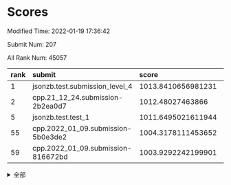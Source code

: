 # Scores

Modified Time: 2022-01-19 17:36:42

Submit Num: 207

All Rank Num: 45057

| rank |               submit               |       score        |       sigma        | pk_num |
| :--- | :--------------------------------- | :----------------- | :----------------- | :----- |
| 1    | jsonzb.test.submission_level_4     | 1013.8410656981231 | 0.8108843698809136 | 874    |
| 2    | cpp.21_12_24.submission-2b2ea0d7   | 1012.48027463866   | 0.7676032232652982 | 876    |
| 5    | jsonzb.test.test_1                 | 1011.6495021611944 | 0.7901055252749805 | 476    |
| 55   | cpp.2022_01_09.submission-5b0e3de2 | 1004.3178111453652 | 0.707446994357349  | 875    |
| 59   | cpp.2022_01_09.submission-816672bd | 1003.9292242199901 | 0.7275801995373147 | 871    |


<details>
<summary>全部</summary>

| rank |                 submit                 |       score        |       sigma        | pk_num |
| :--- | :------------------------------------- | :----------------- | :----------------- | :----- |
| 1    | jsonzb.test.submission_level_4         | 1013.8410656981231 | 0.8108843698809136 | 874    |
| 2    | cpp.21_12_24.submission-2b2ea0d7       | 1012.48027463866   | 0.7676032232652982 | 876    |
| 3    | gobigger.level_3.submission_level_3_36 | 1011.7089881830676 | 0.7637681276695811 | 870    |
| 4    | gobigger.level_3.submission_level_3_8  | 1011.6616156781627 | 0.7518266502591754 | 871    |
| 5    | jsonzb.test.test_1                     | 1011.6495021611944 | 0.7901055252749805 | 476    |
| 6    | gobigger.level_3.submission_level_3_33 | 1011.501742692022  | 0.756439261132322  | 875    |
| 7    | gobigger.level_3.submission_level_3_42 | 1010.9190401296571 | 0.744883867704118  | 877    |
| 8    | gobigger.level_3.submission_level_3_43 | 1010.9058230304108 | 0.7725886850495779 | 864    |
| 9    | gobigger.level_3.submission_level_3_21 | 1010.8433647164015 | 0.7788356033429374 | 874    |
| 10   | gobigger.level_3.submission_level_3_15 | 1010.8133099511714 | 0.7463788560454172 | 876    |
| 11   | gobigger.level_3.submission_level_3_28 | 1010.7313206348404 | 0.7610528726298622 | 872    |
| 12   | gobigger.level_3.submission_level_3_16 | 1010.6756066967183 | 0.7495450408672547 | 872    |
| 13   | gobigger.level_3.submission_level_3_31 | 1010.6340178672557 | 0.7482899207106389 | 876    |
| 14   | gobigger.level_3.submission_level_3_32 | 1010.621246057993  | 0.7342107903040255 | 869    |
| 15   | gobigger.level_3.submission_level_3_44 | 1010.5906440070901 | 0.7363106377537327 | 873    |
| 16   | gobigger.level_3.submission_level_3_4  | 1010.5407436041475 | 0.755568301362689  | 868    |
| 17   | gobigger.level_3.submission_level_3_38 | 1010.4838846317977 | 0.7463116239456249 | 872    |
| 18   | gobigger.level_3.submission_level_3_10 | 1010.3117293100051 | 0.7493042871447513 | 872    |
| 19   | gobigger.level_3.submission_level_3_7  | 1010.2465057754968 | 0.7626163456080959 | 867    |
| 20   | gobigger.level_3.submission_level_3_13 | 1010.2436870539806 | 0.7511880036238583 | 871    |
| 21   | gobigger.level_3.submission_level_3_37 | 1010.2425371940114 | 0.7648349593744744 | 874    |
| 22   | gobigger.level_3.submission_level_3_45 | 1010.1751203607259 | 0.7304847243920762 | 874    |
| 23   | gobigger.level_3.submission_level_3_12 | 1010.0950593906946 | 0.7521264542481721 | 869    |
| 24   | gobigger.level_3.submission_level_3_41 | 1010.0249889178351 | 0.7396074559999344 | 870    |
| 25   | gobigger.level_3.submission_level_3_48 | 1010.0159171570632 | 0.7389494282156351 | 876    |
| 26   | gobigger.level_3.submission_level_3_26 | 1009.9926356709902 | 0.7337759089002531 | 868    |
| 27   | gobigger.level_3.submission_level_3_24 | 1009.9385233603447 | 0.7394750920282055 | 870    |
| 28   | gobigger.level_3.submission_level_3_27 | 1009.9216465104333 | 0.7626020454844022 | 875    |
| 29   | gobigger.level_3.submission_level_3_11 | 1009.8882760134737 | 0.7501114229731883 | 879    |
| 30   | gobigger.level_3.submission_level_3_0  | 1009.8757288710013 | 0.7464154737448145 | 873    |
| 31   | gobigger.level_3.submission_level_3_46 | 1009.7502789453914 | 0.7450208146872112 | 878    |
| 32   | gobigger.level_3.submission_level_3_2  | 1009.7358318693502 | 0.7301535095860512 | 873    |
| 33   | gobigger.level_3.submission_level_3_19 | 1009.7240720219135 | 0.7387320411054734 | 872    |
| 34   | gobigger.level_3.submission_level_3_20 | 1009.7177960409451 | 0.7344883065287848 | 870    |
| 35   | gobigger.level_3.submission_level_3_6  | 1009.6046221506509 | 0.7531360011613335 | 869    |
| 36   | gobigger.level_3.submission_level_3_23 | 1009.446009551889  | 0.724248318104343  | 877    |
| 37   | gobigger.level_3.submission_level_3_18 | 1009.3510192513802 | 0.7465980280107445 | 872    |
| 38   | gobigger.level_3.submission_level_3_5  | 1009.331160294022  | 0.7307219858266852 | 876    |
| 39   | gobigger.level_3.submission_level_3_29 | 1009.270252758981  | 0.7366685491773244 | 875    |
| 40   | gobigger.level_3.submission_level_3_25 | 1009.2277455549039 | 0.7358088954278116 | 874    |
| 41   | gobigger.level_3.submission_level_3_9  | 1009.0778271475767 | 0.7525368759038472 | 875    |
| 42   | gobigger.level_3.submission_level_3_3  | 1009.0448706821721 | 0.7318776955486451 | 871    |
| 43   | gobigger.level_3.submission_level_3_47 | 1009.0397611771107 | 0.7418297646478383 | 875    |
| 44   | gobigger.level_3.submission_level_3_1  | 1008.8952647951089 | 0.7510017664215304 | 869    |
| 45   | gobigger.level_3.submission_level_3_39 | 1008.8161388099635 | 0.7291312096174978 | 874    |
| 46   | gobigger.level_3.submission_level_3_49 | 1008.7814107328602 | 0.7325382146645472 | 873    |
| 47   | gobigger.level_3.submission_level_3_35 | 1008.7231815135154 | 0.7220205762857685 | 871    |
| 48   | gobigger.level_3.submission_level_3_34 | 1008.6445150601618 | 0.7413703989329112 | 866    |
| 49   | gobigger.level_3.submission_level_3_40 | 1008.6300778074283 | 0.7451270735530029 | 869    |
| 50   | gobigger.level_3.submission_level_3_14 | 1008.482326093583  | 0.7299985490170162 | 875    |
| 51   | gobigger.level_3.submission_level_3_30 | 1008.4174914564071 | 0.7296201889224196 | 871    |
| 52   | gobigger.level_3.submission_level_3_22 | 1007.9500378861106 | 0.7405252328645798 | 877    |
| 53   | gobigger.level_3.submission_level_3_17 | 1006.7539207608547 | 0.7311144588264833 | 874    |
| 54   | gobigger.level_1.submission_level_1_22 | 1004.4216047068128 | 0.7178602511294533 | 869    |
| 55   | cpp.2022_01_09.submission-5b0e3de2     | 1004.3178111453652 | 0.707446994357349  | 875    |
| 56   | gobigger.level_1.submission_level_1_0  | 1004.3086479522375 | 0.7190649510244126 | 872    |
| 57   | gobigger.level_1.submission_level_1_42 | 1004.1404005977229 | 0.7047566886238873 | 876    |
| 58   | gobigger.level_1.submission_level_1_33 | 1004.0070829068425 | 0.7244914066758917 | 880    |
| 59   | cpp.2022_01_09.submission-816672bd     | 1003.9292242199901 | 0.7275801995373147 | 871    |
| 60   | gobigger.level_1.submission_level_1_18 | 1003.8916301092531 | 0.7268226352129021 | 870    |
| 61   | gobigger.level_1.submission_level_1_37 | 1003.8365815699848 | 0.7272377951020613 | 866    |
| 62   | gobigger.level_1.submission_level_1_49 | 1003.8148762373838 | 0.7221370045442528 | 872    |
| 63   | gobigger.level_1.submission_level_1_38 | 1003.805005457028  | 0.7262917411680172 | 871    |
| 64   | gobigger.level_1.submission_level_1_34 | 1003.7956390798828 | 0.716364956233551  | 872    |
| 65   | gobigger.level_1.submission_level_1_5  | 1003.6563519112582 | 0.7151438780132309 | 873    |
| 66   | gobigger.level_1.submission_level_1_30 | 1003.6518140187928 | 0.7079979790482893 | 879    |
| 67   | gobigger.level_1.submission_level_1_45 | 1003.5703148314875 | 0.7186660865083998 | 871    |
| 68   | gobigger.level_1.submission_level_1_1  | 1003.5669779675926 | 0.7188946309555497 | 870    |
| 69   | gobigger.level_1.submission_level_1_2  | 1003.5517377513553 | 0.7218289968446001 | 876    |
| 70   | gobigger.level_1.submission_level_1_27 | 1003.5180284227906 | 0.7314325331928271 | 876    |
| 71   | gobigger.level_1.submission_level_1_17 | 1003.49382689007   | 0.7154006934021749 | 874    |
| 72   | gobigger.level_1.submission_level_1_28 | 1003.4517952317785 | 0.7171184528017807 | 875    |
| 73   | gobigger.level_1.submission_level_1_39 | 1003.4322894863444 | 0.7145166914679879 | 880    |
| 74   | gobigger.level_1.submission_level_1_31 | 1003.4231119371699 | 0.7056787939762863 | 873    |
| 75   | gobigger.level_1.submission_level_1_19 | 1003.2996995893199 | 0.7143071323031269 | 872    |
| 76   | gobigger.level_1.submission_level_1_26 | 1003.2886719223834 | 0.7141113379347068 | 867    |
| 77   | gobigger.level_1.submission_level_1_16 | 1003.2558806468929 | 0.7315971555311638 | 872    |
| 78   | gobigger.level_1.submission_level_1_10 | 1003.1758310765299 | 0.7129688910307773 | 871    |
| 79   | gobigger.level_1.submission_level_1_7  | 1003.1459830214764 | 0.7105968885076986 | 876    |
| 80   | gobigger.level_1.submission_level_1_9  | 1003.0598014361562 | 0.726871500673837  | 868    |
| 81   | gobigger.level_1.submission_level_1_24 | 1003.0441268538982 | 0.7272374391897418 | 867    |
| 82   | gobigger.level_1.submission_level_1_41 | 1003.0281152405508 | 0.71102888132604   | 871    |
| 83   | gobigger.level_1.submission_level_1_14 | 1003.0196822359551 | 0.7110693531542505 | 868    |
| 84   | gobigger.level_1.submission_level_1_6  | 1003.0191077976644 | 0.7221121630180684 | 878    |
| 85   | gobigger.level_1.submission_level_1_32 | 1002.9985803558586 | 0.7099856279505565 | 867    |
| 86   | gobigger.level_1.submission_level_1_12 | 1002.9946728012445 | 0.720490625300744  | 868    |
| 87   | gobigger.level_1.submission_level_1_11 | 1002.9918615355599 | 0.7151612464809093 | 868    |
| 88   | gobigger.level_1.submission_level_1_48 | 1002.955925379229  | 0.7075687770781873 | 877    |
| 89   | gobigger.level_1.submission_level_1_23 | 1002.9466613112095 | 0.723815786373583  | 878    |
| 90   | gobigger.level_1.submission_level_1_13 | 1002.9315035184886 | 0.7284305509377349 | 871    |
| 91   | gobigger.level_1.submission_level_1_25 | 1002.8986659521133 | 0.7173150117198909 | 872    |
| 92   | gobigger.level_1.submission_level_1_8  | 1002.8747788437374 | 0.7293699400876416 | 871    |
| 93   | gobigger.level_1.submission_level_1_36 | 1002.8243829169782 | 0.7137714462775216 | 871    |
| 94   | gobigger.level_1.submission_level_1_40 | 1002.8097471264948 | 0.7122428748556123 | 871    |
| 95   | gobigger.level_1.submission_level_1_4  | 1002.7221690503178 | 0.7184078028587952 | 869    |
| 96   | gobigger.level_1.submission_level_1_43 | 1002.6480383500337 | 0.7106777481376334 | 867    |
| 97   | gobigger.level_1.submission_level_1_20 | 1002.5812480276775 | 0.7191264682326634 | 876    |
| 98   | gobigger.level_1.submission_level_1_29 | 1002.5746359287798 | 0.7173999432962885 | 874    |
| 99   | gobigger.level_1.submission_level_1_46 | 1002.5685968886704 | 0.7179669418581383 | 874    |
| 100  | gobigger.level_1.submission_level_1_35 | 1002.5237415387752 | 0.7227217470019286 | 873    |
| 101  | gobigger.level_1.submission_level_1_15 | 1002.4066376181001 | 0.7216494068849009 | 875    |
| 102  | gobigger.level_1.submission_level_1_3  | 1002.3169612929368 | 0.721437399963605  | 870    |
| 103  | gobigger.level_1.submission_level_1_44 | 1002.1106239398952 | 0.7262777330544202 | 874    |
| 104  | gobigger.level_1.submission_level_1_47 | 1001.928543039395  | 0.7155850906468655 | 875    |
| 105  | gobigger.level_1.submission_level_1_21 | 1001.8218671173422 | 0.7034157457861079 | 875    |
| 106  | gobigger.random.submission_random_40   | 997.3568667351738  | 0.7126073272476429 | 872    |
| 107  | gobigger.random.submission_random_3    | 997.1622042034497  | 0.7266376882899265 | 873    |
| 108  | gobigger.random.submission_random_41   | 997.0947322837393  | 0.7248913143810581 | 870    |
| 109  | gobigger.random.submission_random_46   | 996.852749719808   | 0.7278234690263555 | 871    |
| 110  | gobigger.random.submission_random_34   | 996.7630687689738  | 0.7156589021366422 | 872    |
| 111  | gobigger.random.submission_random_6    | 996.5989926246749  | 0.7132002185676344 | 874    |
| 112  | gobigger.random.submission_random_36   | 996.5243246509363  | 0.7194506661721571 | 866    |
| 113  | gobigger.random.submission_random_10   | 996.4905277202171  | 0.7187393982267881 | 869    |
| 114  | gobigger.random.submission_random_23   | 996.4850330152021  | 0.7159327611339124 | 869    |
| 115  | gobigger.random.submission_random_27   | 996.4663904312861  | 0.7113937574984142 | 876    |
| 116  | gobigger.random.submission_random_28   | 996.4466931575826  | 0.700363613010524  | 867    |
| 117  | gobigger.random.submission_random_33   | 996.3675099028696  | 0.7367764375083853 | 880    |
| 118  | gobigger.random.submission_random_37   | 996.312199089948   | 0.7062101730921893 | 876    |
| 119  | gobigger.random.submission_random_1    | 996.1989151125103  | 0.7233985990279712 | 873    |
| 120  | gobigger.random.submission_random_18   | 996.1929420016371  | 0.7151131841193512 | 873    |
| 121  | gobigger.random.submission_random_30   | 996.1590681093091  | 0.7208893285455685 | 871    |
| 122  | gobigger.random.submission_random_35   | 996.1549396309352  | 0.7159740467309121 | 872    |
| 123  | gobigger.random.submission_random_9    | 996.1495716561103  | 0.7207953341663877 | 867    |
| 124  | gobigger.random.submission_random_25   | 996.1411933680109  | 0.7279824544648773 | 877    |
| 125  | gobigger.random.submission_random_4    | 996.0953477765728  | 0.7232918559108242 | 873    |
| 126  | gobigger.random.submission_random_39   | 996.0470408933173  | 0.7267581330027645 | 875    |
| 127  | gobigger.random.submission_random_21   | 996.0125942968979  | 0.7181760617431254 | 872    |
| 128  | gobigger.random.submission_random_2    | 995.9948886803674  | 0.7058742060187851 | 873    |
| 129  | gobigger.random.submission_random_8    | 995.9896377179093  | 0.7182228722252393 | 867    |
| 130  | gobigger.random.submission_random_29   | 995.984586971161   | 0.7266047529261332 | 868    |
| 131  | gobigger.random.submission_random_7    | 995.9824372355811  | 0.7064044315534908 | 874    |
| 132  | gobigger.random.submission_random_42   | 995.9203402865355  | 0.7251054157632005 | 874    |
| 133  | gobigger.random.submission_random_16   | 995.9087462467312  | 0.7260538220880788 | 870    |
| 134  | gobigger.random.submission_random_45   | 995.879679065924   | 0.7329786196765788 | 873    |
| 135  | gobigger.random.submission_random_15   | 995.8542219102272  | 0.7338808020003247 | 873    |
| 136  | gobigger.random.submission_random_17   | 995.846523808618   | 0.703762365250982  | 876    |
| 137  | gobigger.random.submission_random_22   | 995.8340375599171  | 0.71915600552797   | 877    |
| 138  | gobigger.random.submission_random_47   | 995.7559119580425  | 0.7183145522500384 | 875    |
| 139  | gobigger.random.submission_random_12   | 995.5756831477746  | 0.7148558873758712 | 876    |
| 140  | gobigger.random.submission_random_38   | 995.5550441294531  | 0.7324777139771174 | 876    |
| 141  | gobigger.random.submission_random_43   | 995.5447506734278  | 0.7221085277939121 | 872    |
| 142  | gobigger.random.submission_random_13   | 995.5358701201205  | 0.7304793274624368 | 876    |
| 143  | gobigger.random.submission_random_0    | 995.5216306363006  | 0.730464630293458  | 875    |
| 144  | gobigger.random.submission_random_31   | 995.5159187125084  | 0.7145168717270146 | 871    |
| 145  | gobigger.random.submission_random_11   | 995.47499143905    | 0.722191012794867  | 876    |
| 146  | gobigger.random.submission_random_5    | 995.4610387818432  | 0.717174585614448  | 872    |
| 147  | gobigger.random.submission_random_44   | 995.4532356045491  | 0.7249362072813527 | 877    |
| 148  | gobigger.random.submission_random_20   | 995.4220072618614  | 0.7160306617209303 | 867    |
| 149  | gobigger.random.submission_random_49   | 995.3630342211164  | 0.7165383038519104 | 871    |
| 150  | gobigger.random.submission_random_48   | 995.1929761213883  | 0.7152315484728983 | 875    |
| 151  | gobigger.random.submission_random_14   | 995.1872903221802  | 0.7196425763934494 | 876    |
| 152  | gobigger.random.submission_random_32   | 995.0466558853572  | 0.7036999112084127 | 869    |
| 153  | gobigger.random.submission_random_19   | 994.8770164142592  | 0.7138454989125805 | 876    |
| 154  | gobigger.random.submission_random_24   | 994.8200673081232  | 0.7116688066641871 | 874    |
| 155  | gobigger.level_2.submission_level_2_3  | 994.7954198359954  | 0.7444643562106128 | 873    |
| 156  | gobigger.random.submission_random_26   | 994.613052688704   | 0.7348087148707471 | 870    |
| 157  | gobigger.level_2.submission_level_2_33 | 994.0013394257437  | 0.7530174956520816 | 872    |
| 158  | gobigger.level_2.submission_level_2_24 | 993.7480567274953  | 0.730850898249831  | 872    |
| 159  | gobigger.level_2.submission_level_2_22 | 993.6637465014961  | 0.7407900913703654 | 872    |
| 160  | gobigger.level_2.submission_level_2_45 | 993.5755826552759  | 0.7302167690749192 | 869    |
| 161  | gobigger.level_2.submission_level_2_14 | 993.4515746259476  | 0.7403082526716159 | 872    |
| 162  | gobigger.level_2.submission_level_2_41 | 993.435010831799   | 0.734586232080083  | 874    |
| 163  | gobigger.level_2.submission_level_2_35 | 993.3464310739923  | 0.7402649874771665 | 872    |
| 164  | gobigger.level_2.submission_level_2_20 | 993.1527187270594  | 0.7378545781698707 | 870    |
| 165  | gobigger.level_2.submission_level_2_18 | 993.0991743455206  | 0.7640549120917072 | 873    |
| 166  | gobigger.level_2.submission_level_2_37 | 993.050254032493   | 0.759936174824396  | 876    |
| 167  | gobigger.level_2.submission_level_2_31 | 993.002369375153   | 0.7547979910775322 | 876    |
| 168  | gobigger.level_2.submission_level_2_32 | 992.9545333241861  | 0.7244147692534723 | 875    |
| 169  | gobigger.level_2.submission_level_2_21 | 992.8118764548916  | 0.7399012801420015 | 877    |
| 170  | gobigger.level_2.submission_level_2_23 | 992.7960548778609  | 0.743406398971613  | 872    |
| 171  | gobigger.level_2.submission_level_2_5  | 992.7812947661889  | 0.746942372511503  | 880    |
| 172  | gobigger.level_2.submission_level_2_7  | 992.6873991351442  | 0.7797881110491952 | 871    |
| 173  | gobigger.level_2.submission_level_2_26 | 992.5973452071487  | 0.7553374172957883 | 871    |
| 174  | gobigger.level_2.submission_level_2_47 | 992.5034402297915  | 0.73610517616957   | 868    |
| 175  | gobigger.level_2.submission_level_2_46 | 992.492152567681   | 0.7547193960035172 | 869    |
| 176  | gobigger.level_2.submission_level_2_9  | 992.4073712204313  | 0.7592311608573763 | 874    |
| 177  | gobigger.level_2.submission_level_2_17 | 992.3821922570479  | 0.7486135424787689 | 878    |
| 178  | gobigger.level_2.submission_level_2_8  | 992.3804793239201  | 0.7585380097891811 | 876    |
| 179  | gobigger.level_2.submission_level_2_2  | 992.2515692482071  | 0.7415776181513494 | 878    |
| 180  | gobigger.level_2.submission_level_2_44 | 992.2444270446489  | 0.7594288246194477 | 871    |
| 181  | gobigger.level_2.submission_level_2_4  | 992.2380048850015  | 0.7354296342344534 | 874    |
| 182  | gobigger.level_2.submission_level_2_42 | 992.2041360144306  | 0.7583487357397188 | 878    |
| 183  | gobigger.level_2.submission_level_2_6  | 992.0507609343674  | 0.7680905959151353 | 871    |
| 184  | gobigger.level_2.submission_level_2_0  | 992.0262210400725  | 0.7390323635951771 | 875    |
| 185  | gobigger.level_2.submission_level_2_25 | 992.0202759930662  | 0.7648292742245922 | 873    |
| 186  | gobigger.level_2.submission_level_2_48 | 991.9987571990672  | 0.7529523135403909 | 870    |
| 187  | gobigger.level_2.submission_level_2_34 | 991.9907321087911  | 0.7557677109308532 | 869    |
| 188  | gobigger.level_2.submission_level_2_43 | 991.8700638214203  | 0.741684579869314  | 872    |
| 189  | gobigger.level_2.submission_level_2_28 | 991.734848336658   | 0.7355768236779026 | 873    |
| 190  | gobigger.level_2.submission_level_2_13 | 991.7324235600834  | 0.7743301294979772 | 874    |
| 191  | gobigger.level_2.submission_level_2_30 | 991.6951350075674  | 0.7500965447403227 | 869    |
| 192  | gobigger.level_2.submission_level_2_11 | 991.6758687300583  | 0.7483419646774147 | 871    |
| 193  | gobigger.level_2.submission_level_2_15 | 991.6075492989178  | 0.754082362984177  | 869    |
| 194  | gobigger.level_2.submission_level_2_12 | 991.4925699349407  | 0.7685983207900434 | 875    |
| 195  | gobigger.level_2.submission_level_2_1  | 991.486803054851   | 0.7459269308496316 | 870    |
| 196  | gobigger.level_2.submission_level_2_40 | 991.2154308236409  | 0.7636704037140852 | 868    |
| 197  | gobigger.level_2.submission_level_2_27 | 991.0563678040546  | 0.7851908339023047 | 872    |
| 198  | gobigger.level_2.submission_level_2_16 | 990.9498169252855  | 0.7650121053230483 | 878    |
| 199  | gobigger.level_2.submission_level_2_49 | 990.8887965507652  | 0.7639988117480687 | 871    |
| 200  | gobigger.level_2.submission_level_2_38 | 990.8632421317071  | 0.7951083846256686 | 869    |
| 201  | gobigger.level_2.submission_level_2_29 | 990.7111555531427  | 0.759992166474859  | 878    |
| 202  | gobigger.level_2.submission_level_2_10 | 990.6681394268629  | 0.7519504894155012 | 869    |
| 203  | gobigger.level_2.submission_level_2_39 | 990.3288210086321  | 0.7658344072830099 | 878    |
| 204  | gobigger.level_2.submission_level_2_36 | 989.6162992545907  | 0.7822963656071411 | 870    |
| 205  | gobigger.level_2.submission_level_2_19 | 988.3689515886979  | 0.8241831872122316 | 867    |
| 206  | gobigger.none.submission_none_0        | 976.0945383797039  | 1.4653789776688948 | 870    |
| 207  | gobigger.none.submission_none_1        | 975.4443780136969  | 1.4293141818266721 | 874    |

</details>